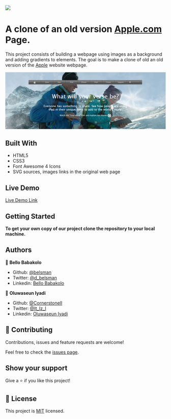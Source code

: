 ![](https://img.shields.io/badge/Microverse-blueviolet)

# A clone of an old version [Apple.com](https://web.archive.org/web/20140301004610/http://www.apple.com/) Page.

This project consists of building a webpage using images as a background and adding gradients to elements. The goal is to make a clone of old an old version of the [Apple](https://web.archive.org/web/20140301004610/http://www.apple.com/) website webpage.

![Screen Shoot](./images/app_screenshot.png)

## Built With
- HTML5
- CSS3
- Font Awesome 4 Icons
- SVG sources, images links in the original web page

## Live Demo

[Live Demo Link](https://rawcdn.githack.com/CornerstoneII/Building-with-Backgrounds-and-Gradients/0f9877fc7ef4aa2aeea2a6140a7ecc6545019669/index.html)


## Getting Started

**To get your own copy of our project clone the repository to your local machine.**


## Authors

👤 **Bello Babakolo**

- Github: [@belsman](https://github.com/belsman)
- Twitter: [@d_belsman](https://twitter.com/d_belsman)
- Linkedin: [Bello Babakolo](https://linkedin.com/bello-babakolo-b23b17145)

👤 **Oluwaseun Iyadi**

- Github: [@CornerstoneII](https://github.com/CornerstoneII)
- Twitter: [@It_Iz_I](https://twitter.com/It_Iz_I)
- Linkedin: [Oluwaseun Iyadi](https://www.linkedin.com/in/oluwaseun-iyadi-773584b4/)

## 🤝 Contributing

Contributions, issues and feature requests are welcome!

Feel free to check the [issues page](issues/).

## Show your support

Give a ⭐️ if you like this project!


## 📝 License

This project is [MIT](lic.url) licensed.

